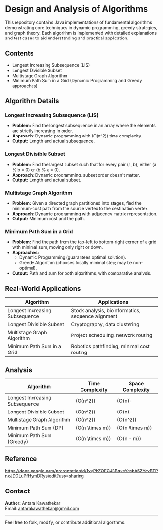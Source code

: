 # Design and Analysis of Algorithms

This repository contains Java implementations of fundamental algorithms demonstrating core techniques in dynamic programming, greedy strategies, and graph theory. Each algorithm is implemented with detailed explanations and test cases to aid understanding and practical application.

## Contents

- Longest Increasing Subsequence (LIS)
- Longest Divisible Subset
- Multistage Graph Algorithm
- Minimum Path Sum in a Grid (Dynamic Programming and Greedy approaches)

## Algorithm Details

### Longest Increasing Subsequence (LIS)

- **Problem:** Find the longest subsequence in an array where the elements are strictly increasing in order.
- **Approach:** Dynamic programming with \(O(n^2)\) time complexity.
- **Output:** Length and actual subsequence.

### Longest Divisible Subset

- **Problem:** Find the largest subset such that for every pair \(a, b\), either \(a \% b = 0\) or \(b \% a = 0\).
- **Approach:** Dynamic programming, subset order doesn't matter.
- **Output:** Length and actual subset.

### Multistage Graph Algorithm

- **Problem:** Given a directed graph partitioned into stages, find the minimum-cost path from the source vertex to the destination vertex.
- **Approach:** Dynamic programming with adjacency matrix representation.
- **Output:** Minimum cost and the path.

### Minimum Path Sum in a Grid

- **Problem:** Find the path from the top-left to bottom-right corner of a grid with minimal sum, moving only right or down.
- **Approaches:**
  - Dynamic Programming (guarantees optimal solution).
  - Greedy Algorithm (chooses locally minimal step; may be non-optimal).
- **Output:** Path and sum for both algorithms, with comparative analysis.

## Real-World Applications

| Algorithm                 | Applications                              |
|---------------------------|------------------------------------------|
| Longest Increasing Subsequence | Stock analysis, bioinformatics, sequence alignment |
| Longest Divisible Subset     | Cryptography, data clustering           |
| Multistage Graph Algorithm   | Project scheduling, network routing     |
| Minimum Path Sum in a Grid   | Robotics pathfinding, minimal cost routing|

## Analysis

| Algorithm                 | Time Complexity | Space Complexity       |
|---------------------------|-----------------|-----------------------|
| Longest Increasing Subsequence | \(O(n^2)\)     | \(O(n)\)               |
| Longest Divisible Subset     | \(O(n^2)\)     | \(O(n)\)               |
| Multistage Graph Algorithm   | \(O(n^2)\)     | \(O(n^2)\)             |
| Minimum Path Sum (DP)       | \(O(n \times m)\) | \(O(n \times m)\)      |
| Minimum Path Sum (Greedy)   | \(O(n \times m)\) | \(O(n + m)\)           |

## Reference
https://docs.google.com/presentation/d/1vyPhZOECJBBqxeYecbb5ZYoyBTPnxJDOLuPfHymDRys/edit?usp=sharing

## Contact

**Author:** Antara Kawathekar  
Email: antarakawathekar@gmail.com

---

Feel free to fork, modify, or contribute additional algorithms.



